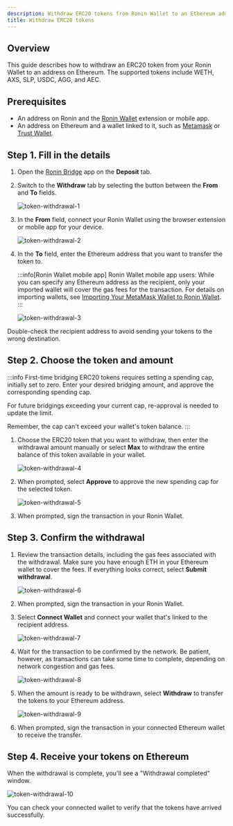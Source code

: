 ```yaml
---
description: Withdraw ERC20 tokens from Ronin Wallet to an Ethereum address using Ronin Bridge.
title: Withdraw ERC20 tokens
---
```


## Overview

This guide describes how to withdraw an ERC20 token from your Ronin Wallet to an address on Ethereum. The supported tokens include WETH, AXS, SLP, USDC, AGG, and АЕС.

## Prerequisites

* An address on Ronin and the [Ronin Wallet](https://wallet.roninchain.com) extension or mobile app.
* An address on Ethereum and a wallet linked to it, such as [Metamask](https://metamask.io/) or [Trust Wallet](https://trustwallet.com/).

## Step 1. Fill in the details

1. Open the [Ronin Bridge](https://app.roninchain.com/bridge) app on the **Deposit** tab.
2. Switch to the **Withdraw** tab by selecting the button between the **From** and **To** fields.

   ![token-withdrawal-1](../assets/token-withdrawal-1.png)

3. In the **From** field, connect your Ronin Wallet using the browser extension or mobile app for your device.

   ![token-withdrawal-2](../assets/token-withdrawal-2.png)

4. In the **To** field, enter the Ethereum address that you want to transfer the token to.

   :::info[Ronin Wallet mobile app]
   Ronin Wallet mobile app users: While you can specify any Ethereum address as the recipient, only your imported wallet will cover the gas fees for the transaction. For details on importing wallets, see [Importing Your MetaMask Wallet to Ronin Wallet](https://support.roninchain.com/hc/en-us/articles/14862812718107-Importing-Your-MetaMask-Wallet-to-Ronin-Wallet).
   :::

   ![token-withdrawal-3](../assets/token-withdrawal-3.png)

Double-check the recipient address to avoid sending your tokens to the wrong destination.

## Step 2. Choose the token and amount

:::info
First-time bridging ERC20 tokens requires setting a spending cap, initially set to zero. Enter your desired bridging amount, and approve the corresponding spending cap.

For future bridgings exceeding your current cap, re-approval is needed to update the limit.

Remember, the cap can't exceed your wallet's token balance.
:::

1. Choose the ERC20 token that you want to withdraw, then enter the withdrawal amount manually or select **Max** to withdraw the entire balance of this token available in your wallet.

   ![token-withdrawal-4](../assets/token-withdrawal-4.png)

2. When prompted, select **Approve** to approve the new spending cap for the selected token.

   ![token-withdrawal-5](../assets/token-withdrawal-5.png)

3. When prompted, sign the transaction in your Ronin Wallet.

## Step 3. Confirm the withdrawal

1. Review the transaction details, including the gas fees associated with the withdrawal. Make sure you have enough ETH in your Ethereum wallet to cover the fees. If everything looks correct, select **Submit withdrawal**.

   ![token-withdrawal-6](../assets/token-withdrawal-6.png)

2. When prompted, sign the transaction in your Ronin Wallet.
3. Select **Connect Wallet** and connect your wallet that's linked to the recipient address.

   ![token-withdrawal-7](../assets/token-withdrawal-7.png)

4. Wait for the transaction to be confirmed by the network. Be patient, however, as transactions can take some time to complete, depending on network congestion and gas fees.

   ![token-withdrawal-8](../assets/token-withdrawal-8.png)

5. When the amount is ready to be withdrawn, select **Withdraw** to transfer the tokens to your Ethereum address.

   ![token-withdrawal-9](../assets/token-withdrawal-9.png)

6. When prompted, sign the transaction in your connected Ethereum wallet to receive the transfer.

## Step 4. Receive your tokens on Ethereum

When the withdrawal is complete, you'll see a "Withdrawal completed" window.

![token-withdrawal-10](../assets/token-withdrawal-10.png)

You can check your connected wallet to verify that the tokens have arrived successfully.
